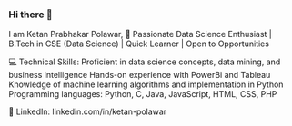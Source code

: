 ### Hi there 👋

I am Ketan Prabhakar Polawar,
🚀 Passionate Data Science Enthusiast | B.Tech in CSE (Data Science) | Quick Learner | Open to Opportunities

💻 Technical Skills:
Proficient in data science concepts, data mining, and business intelligence
Hands-on experience with PowerBi and Tableau
Knowledge of machine learning algorithms and implementation in Python
Programming languages: Python, C, Java, JavaScript, HTML, CSS, PHP

🔗 LinkedIn: linkedin.com/in/ketan-polawar
